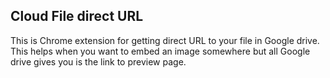 ## Cloud File direct URL
This is Chrome extension for getting direct URL to your file in Google drive.
This helps when you want to embed an image somewhere but all Google drive gives you is the link to preview page.
